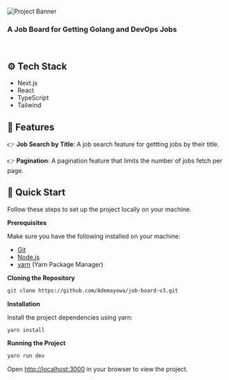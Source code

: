 <div>
 <br />
  <img src="https://res.cloudinary.com/dpxs9ause/image/upload/v1736974119/job-board-for-go/landing_beo5ow.png" alt="Project Banner">
    <h3>A Job Board for Getting Golang and DevOps Jobs</h3>
  <br />
</div>

## <a name="tech-stack">⚙️ Tech Stack</a>

- Next.js
- React
- TypeScript
- Tailwind

## <a name="features">🔋 Features</a>

👉 **Job Search by Title**: A job search feature for gettting jobs by their title.

👉 **Pagination**: A pagination feature that limits the number of jobs fetch per page.

## <a name="quick-start">🤸 Quick Start</a>

Follow these steps to set up the project locally on your machine.

**Prerequisites**

Make sure you have the following installed on your machine:

- [Git](https://git-scm.com/)
- [Node.js](https://nodejs.org/en)
- [yarn](https://yarnpkg.com/) (Yarn Package Manager)

**Cloning the Repository**

```bash
git clone https://github.com/Ademayowa/job-board-v3.git
```

**Installation**

Install the project dependencies using yarn:

```bash
yarn install
```

**Running the Project**

```bash
yarn run dev
```

Open [http://localhost:3000](http://localhost:3000) in your browser to view the project.
